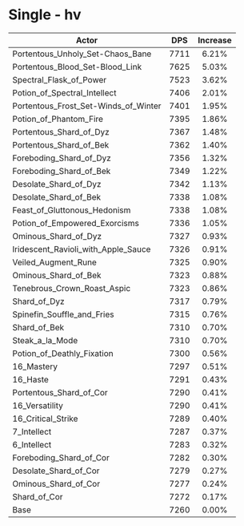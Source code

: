 # Single - hv
| Actor | DPS | Increase |
|---|:---:|:---:|
|Portentous_Unholy_Set-Chaos_Bane|7711|6.21%|
|Portentous_Blood_Set-Blood_Link|7625|5.03%|
|Spectral_Flask_of_Power|7523|3.62%|
|Potion_of_Spectral_Intellect|7406|2.01%|
|Portentous_Frost_Set-Winds_of_Winter|7401|1.95%|
|Potion_of_Phantom_Fire|7395|1.86%|
|Portentous_Shard_of_Dyz|7367|1.48%|
|Portentous_Shard_of_Bek|7362|1.40%|
|Foreboding_Shard_of_Dyz|7356|1.32%|
|Foreboding_Shard_of_Bek|7349|1.22%|
|Desolate_Shard_of_Dyz|7342|1.13%|
|Desolate_Shard_of_Bek|7338|1.08%|
|Feast_of_Gluttonous_Hedonism|7338|1.08%|
|Potion_of_Empowered_Exorcisms|7336|1.05%|
|Ominous_Shard_of_Dyz|7327|0.93%|
|Iridescent_Ravioli_with_Apple_Sauce|7326|0.91%|
|Veiled_Augment_Rune|7325|0.90%|
|Ominous_Shard_of_Bek|7323|0.88%|
|Tenebrous_Crown_Roast_Aspic|7323|0.86%|
|Shard_of_Dyz|7317|0.79%|
|Spinefin_Souffle_and_Fries|7315|0.76%|
|Shard_of_Bek|7310|0.70%|
|Steak_a_la_Mode|7310|0.70%|
|Potion_of_Deathly_Fixation|7300|0.56%|
|16_Mastery|7297|0.51%|
|16_Haste|7291|0.43%|
|Portentous_Shard_of_Cor|7290|0.41%|
|16_Versatility|7290|0.41%|
|16_Critical_Strike|7289|0.40%|
|7_Intellect|7287|0.37%|
|6_Intellect|7283|0.32%|
|Foreboding_Shard_of_Cor|7282|0.30%|
|Desolate_Shard_of_Cor|7279|0.27%|
|Ominous_Shard_of_Cor|7277|0.24%|
|Shard_of_Cor|7272|0.17%|
|Base|7260|0.00%|

